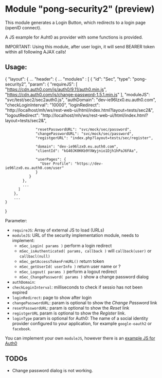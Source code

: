 # Module "pong-security2" (preview)
This module generates a Login Button, which redirects to a login page (openID connect). 

A JS example for Auht0 as provider with some functions is provided.

IMPORTANT: Using this module, after user login, it will send BEARER token within all following AJAX calls!

## Usage:

  {
    "layout": {
      ...
        "header": {
          ...
          "modules" : [ 
             { "id": "Sec", "type": "pong-security2", 
               "param": { 
                  "requireJS": [ 
                    "https://cdn.auth0.com/js/auth0/9.11/auth0.min.js",
                    "https://cdn.auth0.com/js/change-password-1.5.1.min.js" 
                  ],
                  "moduleJS": "svc/test/sec2/sec2auth0.js",
                  "authDomain": "dev-ie96lzx0.eu.auth0.com",
                  "checkLoginInterval": "10000",
                  "loginRedirect": "http://localhost/mh/ws/rest-web-ui/html/index.html?layout=tests/sec2&",
                  "logoutRedirect": "http://localhost/mh/ws/rest-web-ui/html/index.html?layout=tests/sec2&",
                  
                  "resetPasswordURL": "svc/mock/sec/password",
                  "changePasswordURL": "svc/mock/sec/password",
                  "registgerURL": "index.php?layout=tests/sec/register",
                  
                  "domain": "dev-ie96lzx0.eu.auth0.com",
                  "clientId": "kG40JK0KKb9YXWyjnio1Djh1hPaJ6FAa",
                  
                  "userPages": {
                    "User Profile": "https://dev-ie96lzx0.eu.auth0.com/user"
                  }
               } 
            },
            ...
          ] 
        },
        ...
    }
  }

Parameter:
* `requireJS`: Array of external JS to load (URLs)
* `moduleJS`: URL of the security implementation module, needs to implement:
  * `mSec_Login( params )` perform a login redirect
  * `mSec_isAuthenticated( params, callback )` will `callback(user)` or `callbacl(null)`
  * `mSec_getAccessTokenFrmURL()` return token
  * `mSec_getUserId( userInfo )` return user name or ?
  * `mSec_Logout( params )` perform a logout redirect
  * `mSec_ChangePassword( params )` show a change password dialog
* `authDomain`: 
* `checkLoginInterval`: milliseconds to check if sessio has not been expired
* `loginRedirect`: page to show after login
* `changePasswordURL`: param is optional to show the _Change Password_ link
* `resetPasswordURL`: param is optional to show the _Reset_ link
* `registgerURL` param is optional to show the _Register_ link.
* `loginType` param is optional for Auth0: The name of a social identity provider 
  configured to your application, for example `google-oauth2` or `facebook`. 

You can implement your own `moduleJS`, 
however there is an [example JS for Auth0](../../svc/test/sec2/sec2auth0.js) 

## TODOs

* Change password dialog is not working.